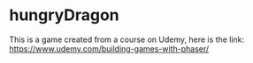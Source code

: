 # hungryDragon

This is a game created from a course on Udemy, here is the link: https://www.udemy.com/building-games-with-phaser/
